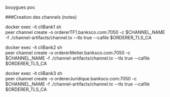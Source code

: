 bouygues poc

###Creation des channels (notes)
   
docker exec -it cliBank1 sh   
peer channel create -o ordererTF1.banksco.com:7050  -c $CHANNEL_NAME -f ./channel-artifacts/channel.tx --tls true --cafile $ORDERER_TLS_CA   
   
docker exec -it cliBank2 sh   
peer channel create -o ordererMetier.banksco.com:7050  -c $CHANNEL_NAME -f ./channel-artifacts/channel.tx --tls true --cafile $ORDERER_TLS_CA  
   
docker exec -it cliBank3 sh   
peer channel create -o ordererJuridique.banksco.com:7050  -c $CHANNEL_NAME -f ./channel-artifacts/channel.tx --tls true --cafile $ORDERER_TLS_CA   
   